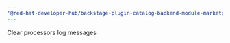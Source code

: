 ```yaml
---
'@red-hat-developer-hub/backstage-plugin-catalog-backend-module-marketplace': patch
---
```


Clear processors log messages
